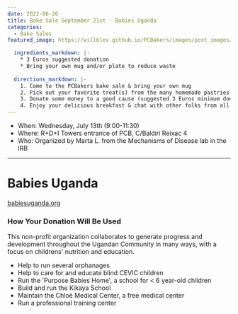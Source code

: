 ```yaml
---
date: 2022-06-26
title: Bake Sale September 21st - Babies Uganda
categories:
  - Bake Sales
featured_image: https://willblev.github.io/PCBakers/images/post_images/Bake_sale_21_sept.png

  ingredients_markdown: |-
    * 3 Euros suggested donation
    * Bring your own mug and/or plate to reduce waste
  
  directions_markdown: |-
    1. Come to the PCBakers bake sale & bring your own mug
    2. Pick out your favorite treat(s) from the many homemade pastries that are available
    3. Donate some money to a good cause (suggested 3 Euros minimum donation per portion); there will be Ugandan tea and coffee available too (suggested donation of 1 Euro)
    4. Enjoy your delicious breakfast & chat with other folks from all around the PCB
---
```

- When: Wednesday, July 13th (9:00-11:30)
- Where: R+D+I Towers entrance of PCB, C/Baldiri Reixac 4
- Who: Organized by Marta L. from the Mechanisms of Disease lab in the IRB 
   
---

# Babies Uganda
[babiesuganda.org](https://babiesuganda.org/)

### How Your Donation Will Be Used
This non-profit organization collaborates to generate progress and development throughout the Ugandan Community in many ways, with a focus on childrens' nutrition and education.
- Help to run several orphanages
- Help to care for and educate blind CEVIC children
- Run the 'Purpose Babies Home', a school for < 6 year-old children
- Build and run the Kikaya School
- Maintain the Chloé Medical Center, a free medical center
- Run a professional training center

